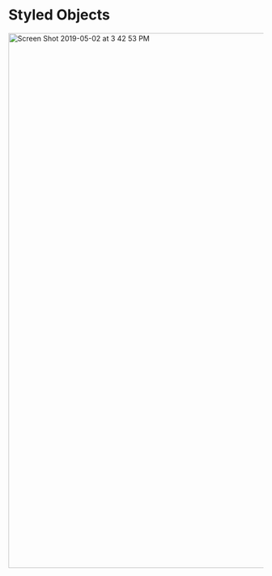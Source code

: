 # Styled Objects

[](url)
<img width="1055" alt="Screen Shot 2019-05-02 at 3 42 53 PM" src="https://user-images.githubusercontent.com/11341232/57099473-e1f00600-6cf2-11e9-981a-4a4abee599d9.png">
